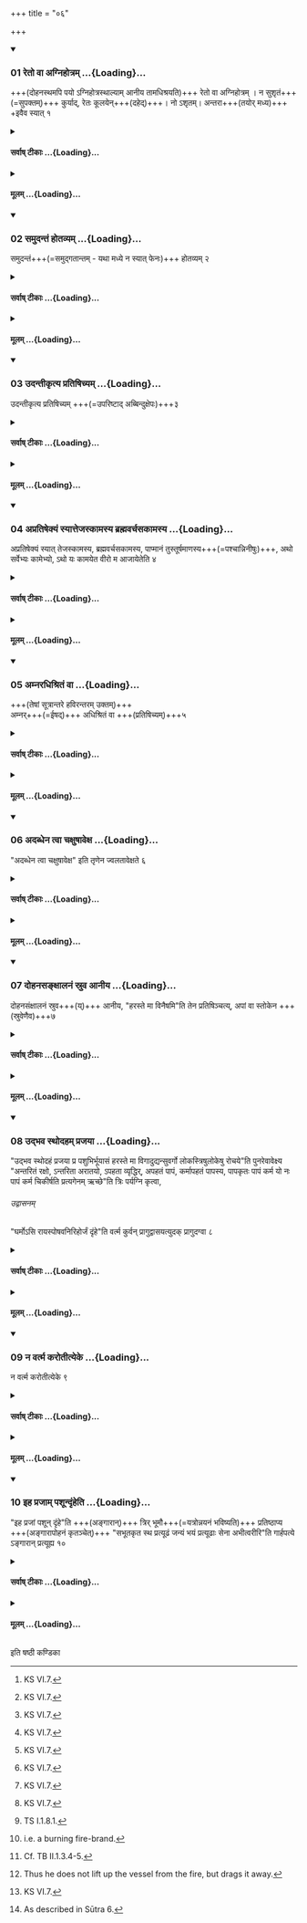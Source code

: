 +++
title = "०६"

+++

<div class="js_include" includetitle="true" newlevelforh1="3" unfilled url="/vedAH_yajuH/taittirIyam/sUtram/ApastambaH/shrautam/vishvAsa-prastutiH/06/06/01_reto_vA_agnihotram.md">
<details open><summary><h3>01 रेतो वा अग्निहोत्रम् ...{Loading}...</h3></summary>

+++(दोहनस्थमपि पयो ऽग्निहोत्रस्थाल्याम् आनीय तामधिश्रयति)+++
रेतो वा अग्निहोत्रम् । न सुशृतं+++(=सुपक्तम्)+++ कुर्याद्, रेतः कूलयेन्+++(दहेद्)+++। नो ऽशृतम्। अन्तरा+++(तयोर् मध्य)+++ +इवैव स्यात् १  

</details>
</div>
<div class="js_include collapsed" newlevelforh1="4" title="सर्वाष् टीकाः" unfilled url="/vedAH_yajuH/taittirIyam/sUtram/ApastambaH/shrautam/sarvASh_TIkAH/06/06/01_reto_vA_agnihotram.md">
<details><summary><h4>सर्वाष् टीकाः ...{Loading}...</h4></summary>
<details><summary>थिते</summary>

1. The Agnihotra (milk) is verily semen. (The Adhvaryu) should not make it (too) well-cooked, lest he would burn it; he should also not keep it uncooked; it should be, rather, in between (these two stages)"[^1].

[^1]: KS VI.7.
</details>
</details>
</div>
<div class="js_include collapsed" newlevelforh1="4" title="मूलम्" unfilled url="/vedAH_yajuH/taittirIyam/sUtram/ApastambaH/shrautam/mUlam/06/06/01_reto_vA_agnihotram.md">
<details><summary><h4>मूलम् ...{Loading}...</h4></summary>

रेतो वा अग्निहोत्रम् । न सुशृतं कुर्याद्रेतः कूलयेन्नोऽशृतमन्तरेवैव स्यात् १
</details>
</div>
<div class="js_include" includetitle="true" newlevelforh1="3" unfilled url="/vedAH_yajuH/taittirIyam/sUtram/ApastambaH/shrautam/vishvAsa-prastutiH/06/06/02_samudantaM_hotavyam.md">
<details open><summary><h3>02 समुदन्तं होतव्यम् ...{Loading}...</h3></summary>

समुदन्तं+++(=समुद्गतान्तम् - यथा मध्ये न स्यात् फेनः)+++ होतव्यम् २  

</details>
</div>
<div class="js_include collapsed" newlevelforh1="4" title="सर्वाष् टीकाः" unfilled url="/vedAH_yajuH/taittirIyam/sUtram/ApastambaH/shrautam/sarvASh_TIkAH/06/06/02_samudantaM_hotavyam.md">
<details><summary><h4>सर्वाष् टीकाः ...{Loading}...</h4></summary>
<details><summary>थिते</summary>

2. The (Agnihotra-milk which has) come up to the brim of the vessel should be offered.[^1]  

[^1]: Cf.MS I.8.2. contrast ŚB II.3.1.14.
</details>
</details>
</div>
<div class="js_include collapsed" newlevelforh1="4" title="मूलम्" unfilled url="/vedAH_yajuH/taittirIyam/sUtram/ApastambaH/shrautam/mUlam/06/06/02_samudantaM_hotavyam.md">
<details><summary><h4>मूलम् ...{Loading}...</h4></summary>

समुदन्तं होतव्यम् २
</details>
</div>
<div class="js_include" includetitle="true" newlevelforh1="3" unfilled url="/vedAH_yajuH/taittirIyam/sUtram/ApastambaH/shrautam/vishvAsa-prastutiH/06/06/03_udantIkRtya_pratiShichyam.md">
<details open><summary><h3>03 उदन्तीकृत्य प्रतिषिच्यम् ...{Loading}...</h3></summary>

उदन्तीकृत्य प्रतिषिच्यम् +++(=उपरिष्टाद् अब्बिन्दुक्षेपः)+++३  

</details>
</div>
<div class="js_include collapsed" newlevelforh1="4" title="सर्वाष् टीकाः" unfilled url="/vedAH_yajuH/taittirIyam/sUtram/ApastambaH/shrautam/sarvASh_TIkAH/06/06/03_udantIkRtya_pratiShichyam.md">
<details><summary><h4>सर्वाष् टीकाः ...{Loading}...</h4></summary>
<details><summary>थिते</summary>

3. Having caused to reach (the milk) upto the brim, he should pour (water in the milk).[^1]  

[^1]: See Sūtra 7.
</details>
</details>
</div>
<div class="js_include collapsed" newlevelforh1="4" title="मूलम्" unfilled url="/vedAH_yajuH/taittirIyam/sUtram/ApastambaH/shrautam/mUlam/06/06/03_udantIkRtya_pratiShichyam.md">
<details><summary><h4>मूलम् ...{Loading}...</h4></summary>

उदन्तीकृत्य प्रतिषिच्यम् ३
</details>
</div>
<div class="js_include" includetitle="true" newlevelforh1="3" unfilled url="/vedAH_yajuH/taittirIyam/sUtram/ApastambaH/shrautam/vishvAsa-prastutiH/06/06/04_apratiShekyaM_syAttejaskAmasya_brahmavarchasakAmasya.md">
<details open><summary><h3>04 अप्रतिषेक्यं स्यात्तेजस्कामस्य ब्रह्मवर्चसकामस्य ...{Loading}...</h3></summary>

अप्रतिषेक्यं स्यात् तेजस्कामस्य, ब्रह्मवर्चसकामस्य, पाप्मानं तुस्तूर्षमाणस्य+++(=पश्चान्निनीषुः)+++, अथो सर्वेभ्यः कामेभ्यो, ऽथो यः कामयेत वीरो म आजायेतेति ४  

</details>
</div>
<div class="js_include collapsed" newlevelforh1="4" title="सर्वाष् टीकाः" unfilled url="/vedAH_yajuH/taittirIyam/sUtram/ApastambaH/shrautam/sarvASh_TIkAH/06/06/04_apratiShekyaM_syAttejaskAmasya_brahmavarchasakAmasya.md">
<details><summary><h4>सर्वाष् टीकाः ...{Loading}...</h4></summary>
<details><summary>थिते</summary>

4. In the case of a (sacrificer) desirous of lustre, desirous of Brahman-splendour, of one desirous to cross the evil, for the sake of all the desires, moreover in the case of a (sacrificer) who desires, “May a heroic son be born to me” water should not be poured.[^1]   

[^1]: Cp. MS I.8.3.
</details>
</details>
</div>
<div class="js_include collapsed" newlevelforh1="4" title="मूलम्" unfilled url="/vedAH_yajuH/taittirIyam/sUtram/ApastambaH/shrautam/mUlam/06/06/04_apratiShekyaM_syAttejaskAmasya_brahmavarchasakAmasya.md">
<details><summary><h4>मूलम् ...{Loading}...</h4></summary>

अप्रतिषेक्यं स्यात्तेजस्कामस्य ब्रह्मवर्चसकामस्य पाप्मानं तुस्तूर्षमाणस्याथो सर्वेभ्यः कामेभ्यो ऽथो यः कामयेत वीरो म आजायेतेति ४
</details>
</div>
<div class="js_include" includetitle="true" newlevelforh1="3" unfilled url="/vedAH_yajuH/taittirIyam/sUtram/ApastambaH/shrautam/vishvAsa-prastutiH/06/06/05_amnaradhishritaM_vA.md">
<details open><summary><h3>05 अम्नरधिश्रितं वा ...{Loading}...</h3></summary>

+++(तेषां सूत्रान्तरे हविरन्तरम् उक्तम्)+++  
अम्नर्+++(=ईषद्)+++ अधिश्रितं वा +++(प्रतिषिच्यम्)+++५  

</details>
</div>
<div class="js_include collapsed" newlevelforh1="4" title="सर्वाष् टीकाः" unfilled url="/vedAH_yajuH/taittirIyam/sUtram/ApastambaH/shrautam/sarvASh_TIkAH/06/06/05_amnaradhishritaM_vA.md">
<details><summary><h4>सर्वाष् टीकाः ...{Loading}...</h4></summary>
<details><summary>थिते</summary>

5. Or immediately after the milk is kept on the fire (water should be poured).[^1]  

[^1]: This is an alternative to Sūtra 3.
</details>
</details>
</div>
<div class="js_include collapsed" newlevelforh1="4" title="मूलम्" unfilled url="/vedAH_yajuH/taittirIyam/sUtram/ApastambaH/shrautam/mUlam/06/06/05_amnaradhishritaM_vA.md">
<details><summary><h4>मूलम् ...{Loading}...</h4></summary>

अम्नरधिश्रितं वा ५
</details>
</div>
<div class="js_include" includetitle="true" newlevelforh1="3" unfilled url="/vedAH_yajuH/taittirIyam/sUtram/ApastambaH/shrautam/vishvAsa-prastutiH/06/06/06_adabdhena_tvA_chaxuShAvexa.md">
<details open><summary><h3>06 अदब्धेन त्वा चक्षुषावेक्ष ...{Loading}...</h3></summary>

"अदब्धेन त्वा चक्षुषावेक्ष" इति तृणेन ज्वलतावेक्षते ६  

</details>
</div>
<div class="js_include collapsed" newlevelforh1="4" title="सर्वाष् टीकाः" unfilled url="/vedAH_yajuH/taittirIyam/sUtram/ApastambaH/shrautam/sarvASh_TIkAH/06/06/06_adabdhena_tvA_chaxuShAvexa.md">
<details><summary><h4>सर्वाष् टीकाः ...{Loading}...</h4></summary>
<details><summary>थिते</summary>

6. With adabdhena tvā cakṣusāvekṣe...[^1] he looks (towards the milk) by means of (the light of) burning grass.  

[^1]: TS I.1.10.3
</details>
</details>
</div>
<div class="js_include collapsed" newlevelforh1="4" title="मूलम्" unfilled url="/vedAH_yajuH/taittirIyam/sUtram/ApastambaH/shrautam/mUlam/06/06/06_adabdhena_tvA_chaxuShAvexa.md">
<details><summary><h4>मूलम् ...{Loading}...</h4></summary>

अदब्धेन त्वा चक्षुषावेक्ष इति तृणेन ज्वलतावेक्षते ६
</details>
</div>
<div class="js_include" includetitle="true" newlevelforh1="3" unfilled url="/vedAH_yajuH/taittirIyam/sUtram/ApastambaH/shrautam/vishvAsa-prastutiH/06/06/07_dohanasanxAlanaM_sruva_AnIya.md">
<details open><summary><h3>07 दोहनसङ्क्षालनं स्रुव आनीय ...{Loading}...</h3></summary>

दोहनसंक्षालनं स्रुव+++(य्)+++ आनीय, "हरस्ते मा विनैषमि"ति तेन प्रतिषिञ्चत्य्, अपां वा स्तोकेन +++(स्रुवेणैव)+++७  

</details>
</div>
<div class="js_include collapsed" newlevelforh1="4" title="सर्वाष् टीकाः" unfilled url="/vedAH_yajuH/taittirIyam/sUtram/ApastambaH/shrautam/sarvASh_TIkAH/06/06/07_dohanasanxAlanaM_sruva_AnIya.md">
<details><summary><h4>सर्वाष् टीकाः ...{Loading}...</h4></summary>
<details><summary>थिते</summary>

7. Having poured the water with which the milking pot was washed, into the spoon, he pours it in the (Agnihotra) milk or a little quantity of water with haraste mā vinaiṣam.[^1]  

[^1]: MS I.8.3.
</details>
</details>
</div>
<div class="js_include collapsed" newlevelforh1="4" title="मूलम्" unfilled url="/vedAH_yajuH/taittirIyam/sUtram/ApastambaH/shrautam/mUlam/06/06/07_dohanasanxAlanaM_sruva_AnIya.md">
<details><summary><h4>मूलम् ...{Loading}...</h4></summary>

दोहनसङ्क्षालनं स्रुव आनीय हरस्ते मा विनैषमिति तेन प्रतिषिञ्चत्यपां वा स्तोकेन ७
</details>
</div>
<div class="js_include" includetitle="true" newlevelforh1="3" unfilled url="/vedAH_yajuH/taittirIyam/sUtram/ApastambaH/shrautam/vishvAsa-prastutiH/06/06/08_udbhava_sthodaham_prajayA.md">
<details open><summary><h3>08 उद्भव स्थोदहम् प्रजया ...{Loading}...</h3></summary>

"उद्भव स्थोदहं प्रजया प्र पशुभिर्भूयासं हरस्ते मा विगादुद्यन्सुवर्गो लोकस्त्रिषुलोकेषु रोचये"ति पुनरेवावेक्ष्य  
"अन्तरितं रक्षो, ऽन्तरिता अरातयो, ऽपहता व्यृद्धिर्, अपहतं पापं, कर्मापहतं पापस्य, पापकृतः पापं कर्म यो नः पापं कर्म चिकीर्षति प्रत्यगेनम् ऋच्छे"ति त्रिः पर्यग्नि कृत्वा,  

###### उद्वासनम्
"घर्मोऽसि रायस्पोषवनिरिहोर्जं दृंहे"ति वर्त्म कुर्वन् प्रागुद्वासयत्युदक् प्रागुदग्वा ८  

</details>
</div>
<div class="js_include collapsed" newlevelforh1="4" title="सर्वाष् टीकाः" unfilled url="/vedAH_yajuH/taittirIyam/sUtram/ApastambaH/shrautam/sarvASh_TIkAH/06/06/08_udbhava_sthodaham_prajayA.md">
<details><summary><h4>सर्वाष् टीकाः ...{Loading}...</h4></summary>
<details><summary>थिते</summary>

8. With udbhava sthodahaṁ prajayā paśubhir bhūyāsam...[^1] having again looked at the milk, with antaritaṁ rakṣo'ntaritā arātayaḥ[^3] having thrice moved fire[^4] around (the milk), with gharmo'si rāyaspoṣavaṇiḥ... he removes (the milk from the fire) towards the north[^5] or towards the north-east, dragging it (as it were).[^6]  

[^1]: Cp. MS I.8.4; KS 6.7.  

[^2]: As described in Sūtra 6.

[^3]: TS I.1.8.1.  

[^4]: i.e. a burning fire-brand.  

[^5]: Cf. TB II.1.3.4-5.  

[^6]: Thus he does not lift up the vessel from the fire, but drags it away.
</details>
</details>
</div>
<div class="js_include collapsed" newlevelforh1="4" title="मूलम्" unfilled url="/vedAH_yajuH/taittirIyam/sUtram/ApastambaH/shrautam/mUlam/06/06/08_udbhava_sthodaham_prajayA.md">
<details><summary><h4>मूलम् ...{Loading}...</h4></summary>

उद्भव स्थोदहं प्रजया प्र पशुभिर्भूयासं हरस्ते मा विगादुद्यन्सुवर्गो लोकस्त्रिषुलोकेषु रोचयेतिपुनरेवावेक्ष्यान्तरितं रक्षोऽन्तरिता अरातयोऽपहता व्यृद्धिरपहतं पापं कर्मापहतं पापस्य पापकृतः पापं कर्म यो नः पापं कर्म चिकीर्षति प्रत्यगेनमृच्छेति त्रिः पर्यग्नि कृत्वा घर्मोऽसि रायस्पोषवनिरिहोर्जं दृंहेति वर्त्म कुर्वन्प्रागुद्वासयत्युदक् प्रागुदग्वा ८
</details>
</div>
<div class="js_include" includetitle="true" newlevelforh1="3" unfilled url="/vedAH_yajuH/taittirIyam/sUtram/ApastambaH/shrautam/vishvAsa-prastutiH/06/06/09_na_vartma_karotItyeke.md">
<details open><summary><h3>09 न वर्त्म करोतीत्येके ...{Loading}...</h3></summary>

न वर्त्म करोतीत्येके ९  

</details>
</div>
<div class="js_include collapsed" newlevelforh1="4" title="सर्वाष् टीकाः" unfilled url="/vedAH_yajuH/taittirIyam/sUtram/ApastambaH/shrautam/sarvASh_TIkAH/06/06/09_na_vartma_karotItyeke.md">
<details><summary><h4>सर्वाष् टीकाः ...{Loading}...</h4></summary>
<details><summary>थिते</summary>

9. According to some (ritualists) he does not drag.
</details>
</details>
</div>
<div class="js_include collapsed" newlevelforh1="4" title="मूलम्" unfilled url="/vedAH_yajuH/taittirIyam/sUtram/ApastambaH/shrautam/mUlam/06/06/09_na_vartma_karotItyeke.md">
<details><summary><h4>मूलम् ...{Loading}...</h4></summary>

न वर्त्म करोतीत्येके ९
</details>
</div>
<div class="js_include" includetitle="true" newlevelforh1="3" unfilled url="/vedAH_yajuH/taittirIyam/sUtram/ApastambaH/shrautam/vishvAsa-prastutiH/06/06/10_iha_prajAm_pashUndRMheti.md">
<details open><summary><h3>10 इह प्रजाम् पशून्दृंहेति ...{Loading}...</h3></summary>

"इह प्रजां पशून् दृंहे"ति +++(अङ्गारान्)+++ त्रिर् भूमौ+++(=यत्रोन्नयनं भविष्यति)+++ प्रतिष्ठाप्य  
+++(अङ्गारापोहनं कृतञ्चेत्)+++ "सभूतकृत स्थ प्रत्यूढं जन्यं भयं प्रत्यूढाः सेना अभीत्वरीरि"ति गार्हपत्ये ऽङ्गारान् प्रत्यूह्य १०  

</details>
</div>
<div class="js_include collapsed" newlevelforh1="4" title="सर्वाष् टीकाः" unfilled url="/vedAH_yajuH/taittirIyam/sUtram/ApastambaH/shrautam/sarvASh_TIkAH/06/06/10_iha_prajAm_pashUndRMheti.md">
<details><summary><h4>सर्वाष् टीकाः ...{Loading}...</h4></summary>
<details><summary>थिते</summary>

10. With iha prajām paśūn dr̥ṁha...[^1] having kept (milk vessel) thrice on the ground,[^2] with subhūtakr̥ta stha pratyūḍhaṁ janyaṁ bhayam... having thrown back the burning coals into the Gārhapatya(-fire),  

[^1]: The formula only in Āp.  

[^2]: Cp. KB II.1; cp. also Kātyāśs IV.14.5.  

[^3]: The sentence is incomplete. See the next Sūtra.
</details>
</details>
</div>
<div class="js_include collapsed" newlevelforh1="4" title="मूलम्" unfilled url="/vedAH_yajuH/taittirIyam/sUtram/ApastambaH/shrautam/mUlam/06/06/10_iha_prajAm_pashUndRMheti.md">
<details><summary><h4>मूलम् ...{Loading}...</h4></summary>

इह प्रजां पशून्दृंहेति त्रिर्भूमौ प्रतिष्ठाप्य सभूतकृत स्थ प्रत्यूढं जन्यं भयं प्रत्यूढाः सेना अभीत्वरीरिति गार्हपत्येऽङ्गारान्प्रत्यूह्य १०
</details>
</div>

  
इति षष्ठी कण्डिका 
